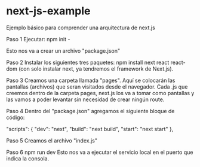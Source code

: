 # next-js-example
Ejemplo básico para comprender una arquitectura de next.js

Paso 1
Ejecutar:
npm init -

Esto nos va a crear un archivo "package.json"

Paso 2
Instalar los siguientes tres paquetes:
npm install next react react-dom
(con solo instalar next, ya tendremos el framework de Next.js).

Paso 3
Creamos una carpeta llamada "pages". Aquí se colocarán las pantallas (archivos) que seran visitados desde el navegador.
Cada .js que creemos dentro de la carpeta pages, next.js los va a tomar como pantallas y las vamos a poder levantar sin necesidad de crear ningún route.

Paso 4
Dentro del "package.json" agregamos el siguiente bloque de código:

  "scripts": {
    "dev": "next",
    "build": "next build",
    "start": "next start"
  },

Paso 5
Creamos el archivo "index.js"

Paso 6
npm run dev
Esto nos va a ejecutar el servicio local en el puerto que indica la consola.
